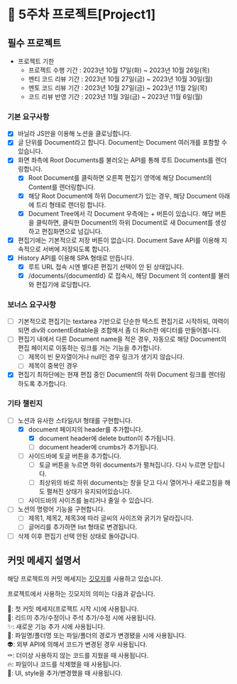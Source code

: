 # 📌 5주차 프로젝트[Project1]

## 필수 프로젝트

- 프로젝트 기한
  - 프로젝트 수행 기간 : 2023년 10월 17일(화) ~ 2023년 10월 26일(목)
  - 멘티 코드 리뷰 기간 : 2023년 10월 27일(금) ~ 2023년 10월 30일(월)
  - 멘토 코드 리뷰 기간 : 2023년 10월 27일(금) ~ 2023년 11월 2일(목)
  - 코드 리뷰 반영 기간 : 2023년 11월 3일(금) ~ 2023년 11월 6일(월)

### 기본 요구사항

- [x] 바닐라 JS만을 이용해 노션을 클로닝합니다.
- [x] 글 단위를 Document라고 합니다. Document는 Document 여러개를 포함할 수 있습니다.
- [x] 화면 좌측에 Root Documents를 불러오는 API를 통해 루트 Documents를 렌더링합니다.
  - [x] Root Document를 클릭하면 오른쪽 편집기 영역에 해당 Document의 Content를 렌더링합니다.
  - [x] 해당 Root Document에 하위 Document가 있는 경우, 해당 Document 아래에 트리 형태로 렌더링 합니다.
  - [x] Document Tree에서 각 Document 우측에는 + 버튼이 있습니다. 해당 버튼을 클릭하면, 클릭한 Document의 하위 Document로 새 Document를 생성하고 편집화면으로 넘깁니다.
- [x] 편집기에는 기본적으로 저장 버튼이 없습니다. Document Save API를 이용해 지속적으로 서버에 저장되도록 합니다.
- [x] History API를 이용해 SPA 형태로 만듭니다.
  - [x] 루트 URL 접속 시엔 별다른 편집기 선택이 안 된 상태입니다.
  - [x] /documents/{documentId} 로 접속시, 해당 Document 의 content를 불러와 편집기에 로딩합니다.

### 보너스 요구사항

- [ ] 기본적으로 편집기는 textarea 기반으로 단순한 텍스트 편집기로 시작하되, 여력이 되면 div와 contentEditable을 조합해서 좀 더 Rich한 에디터를 만들어봅니다.
- [ ] 편집기 내에서 다른 Document name을 적은 경우, 자동으로 해당 Document의 편집 페이지로 이동하는 링크를 거는 기능을 추가합니다.
  - [ ] 제목이 빈 문자열이거나 null인 경우 링크가 생기지 않습니다.
  - [ ] 제목이 중복인 경우
- [x] 편집기 최하단에는 현재 편집 중인 Document의 하위 Document 링크를 렌더링하도록 추가합니다.

### 기타 챌린지

- [ ] 노션과 유사한 스타일/UI 형태를 구현합니다.
  - [x] document 페이지의 header를 추가합니다.
    - [x] document header에 delete button이 추가됩니다.
    - [ ] document header에 crumbs가 추가됩니다.
  - [ ] 사이드바에 토글 버튼을 추가합니다.
    - [ ] 토글 버튼을 누르면 하위 documents가 펼쳐집니다. 다시 누르면 닫힙니다.
    - [ ] 최상위의 바로 하위 documents는 창을 닫고 다시 열어거나 새로고침을 해도 펼쳐진 상태가 유지되어있습니다.
  - [ ] 사이드바의 사이즈를 늘리거나 줄일 수 있습니다.
- [ ] 노션의 명령어 기능을 구현합니다.
  - [ ] 제목1, 제목2, 제목3에 따라 글씨의 사이즈와 굵기가 달라집니다.
  - [ ] 글머리를 추가하면 list 형태로 변경됩니다.
- [ ] 삭제 이후 편집기 선택 안된 상태로 돌아갑니다.

## 커밋 메세지 설명서

해당 프로젝트의 커밋 메세지는 <a href="https://gitmoji.dev/">깃모지</a>를 사용하고 있습니다.

프로젝트에서 사용하는 깃모지의 의미는 다음과 같습니다.

🎉: 첫 커밋 메세지(프로젝트 시작 시)에 사용됩니다. </br>
📝: 리드미 추가/수정이나 주석 추가/수정 시에 사용됩니다. </br>
✨: 새로운 기능 추가 시에 사용됩니다. </br>
🚚: 파일명/폴더명 또는 파일/폴더의 경로가 변경됐을 시에 사용됩니다. </br>
👽: 외부 API에 의해서 코드가 변경된 경우 사용됩니다. </br>
⚰️: 더이상 사용하지 않는 코드를 지웠을 때 사용됩니다. </br>
🔥: 파일이나 코드를 삭제했을 때 사용됩니다. </br>
💄: UI, style을 추가/변경했을 때 사용됩니다. </br>
